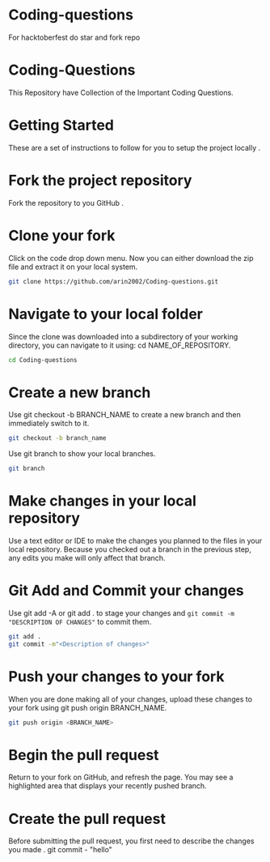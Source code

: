 # Coding-questions
For hacktoberfest do star and fork repo
# Coding-Questions
This Repository have Collection of the Important Coding Questions. 

# Getting Started 

These are a set of instructions to follow for you to setup the project locally .

# Fork the project repository

Fork the repository to you GitHub .

# Clone your fork

Click on the code drop down menu. Now you can either download the zip file and extract it on your local system.

```bash
git clone https://github.com/arin2002/Coding-questions.git
```

#  Navigate to your local folder

Since the clone was downloaded into a subdirectory of your working directory, you can navigate to it using: cd NAME_OF_REPOSITORY.

```bash
cd Coding-questions
```

# Create a new branch

Use git checkout -b BRANCH_NAME to create a new branch and then immediately switch to it.

```bash
git checkout -b branch_name
```

Use git branch to show your local branches.

```bash
git branch
```

#  Make changes in your local repository

Use a text editor or IDE to make the changes you planned to the files in your local repository. Because you checked out a branch in the previous step, any edits you make will only affect that branch.

#  Git Add and Commit your changes

Use git add -A or git add . to stage your changes and `git commit -m "DESCRIPTION OF CHANGES"` to commit them.

 ```bash
git add .
git commit -m"<Description of changes>"
```

#  Push your changes to your fork

When you are done making all of your changes, upload these changes to your fork using git push origin BRANCH_NAME.

  ```bash
git push origin <BRANCH_NAME>
```

#  Begin the pull request

Return to your fork on GitHub, and refresh the page. You may see a highlighted area that displays your recently pushed branch.

# Create the pull request

Before submitting the pull request, you first need to describe the changes you made .
git commit - "hello"

